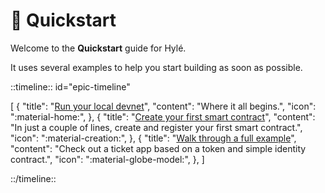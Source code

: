 # :checkered_flag: Quickstart

Welcome to the **Quickstart** guide for Hylé.

It uses several examples to help you start building as soon as possible.

::timeline:: id="epic-timeline"

[
    {
        "title": "[Run your local devnet](./devnet.md)",
        "content": "Where it all begins.",
        "icon": ":material-home:",
    },
    {
        "title": "[Create your first smart contract](./your-first-smart-contract.md)",
        "content": "In just a couple of lines, create and register your first smart contract.",
        "icon": ":material-creation:",
    },
    {
        "title": "[Walk through a full example](./example/index.md)",
        "content": "Check out a ticket app based on a token and simple identity contract.",
        "icon": ":material-globe-model:",
    },
]

::/timeline::